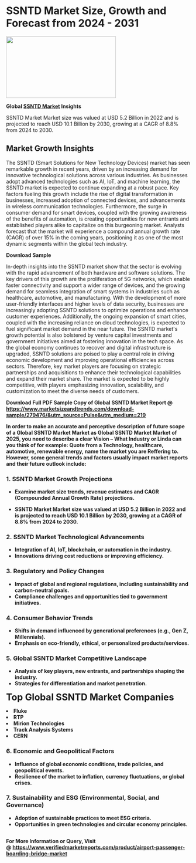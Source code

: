 <H1>SSNTD Market Size, Growth and Forecast from 2024 - 2031</H1><img class="aligncenter size-medium wp-image-584254" src="https://thirdeyenews.in/wp-content/uploads/2024/09/Global-Market-Research-300x168.jpeg" alt="" width="300" height="168" /><p><strong>Global&nbsp;<a href="https://www.marketsizeandtrends.com/download-sample/279476/&amp;utm_source=Pulse&amp;utm_medium=219">SSNTD Market</a> Insights</strong></p><p>SSNTD Market Market size was valued at USD 5.2 Billion in 2022 and is projected to reach USD 10.1 Billion by 2030, growing at a CAGR of 8.8% from 2024 to 2030.</p><p><h2>Market Growth Insights</h2> <p>The SSNTD (Smart Solutions for New Technology Devices) market has seen remarkable growth in recent years, driven by an increasing demand for innovative technological solutions across various industries. As businesses adopt advanced technologies such as AI, IoT, and machine learning, the SSNTD market is expected to continue expanding at a robust pace. Key factors fueling this growth include the rise of digital transformation in businesses, increased adoption of connected devices, and advancements in wireless communication technologies. Furthermore, the surge in consumer demand for smart devices, coupled with the growing awareness of the benefits of automation, is creating opportunities for new entrants and established players alike to capitalize on this burgeoning market. Analysts forecast that the market will experience a compound annual growth rate (CAGR) of over 15% in the coming years, positioning it as one of the most dynamic segments within the global tech industry.</p> <p><strong>Download Sample</strong></p> <p>In-depth insights into the SSNTD market show that the sector is evolving with the rapid advancement of both hardware and software solutions. The key drivers of this growth are the proliferation of 5G networks, which enable faster connectivity and support a wider range of devices, and the growing demand for seamless integration of smart systems in industries such as healthcare, automotive, and manufacturing. With the development of more user-friendly interfaces and higher levels of data security, businesses are increasingly adopting SSNTD solutions to optimize operations and enhance customer experiences. Additionally, the ongoing expansion of smart cities, coupled with the increasing reliance on cloud technologies, is expected to fuel significant market demand in the near future. The SSNTD market's growth potential is also bolstered by venture capital investments and government initiatives aimed at fostering innovation in the tech space. As the global economy continues to recover and digital infrastructure is upgraded, SSNTD solutions are poised to play a central role in driving economic development and improving operational efficiencies across sectors. Therefore, key market players are focusing on strategic partnerships and acquisitions to enhance their technological capabilities and expand their market share. The market is expected to be highly competitive, with players emphasizing innovation, scalability, and customization to meet the diverse needs of customers. <p><strong></p><p><span class=""><strong>Download Full PDF Sample Copy of Global SSNTD Market Report</strong> @ <a href="https://www.marketsizeandtrends.com/download-sample/279476/&amp;utm_source=Pulse&amp;utm_medium=219" target="_blank">https://www.marketsizeandtrends.com/download-sample/279476/&amp;utm_source=Pulse&amp;utm_medium=219</a></span></p><p>In order to make an accurate and perceptive description of future scope of a Global&nbsp;SSNTD Market Market as Global&nbsp;SSNTD Market Market of 2025, you need to describe a clear Vision &ndash; What Industry or Linda can you think of for example: Quote from a Technology, healthcare, automotive, renewable energy, name the market you are Reffering to. However, some general trends and factors usually impact market reports and their future outlook include:</p><h3>1.&nbsp;<strong>SSNTD Market Growth Projections</strong></h3><ul><li>Examine market size trends, revenue estimates and CAGR (Compounded Annual Growth Rate) projections.</li><li><p>SSNTD Market Market size was valued at USD 5.2 Billion in 2022 and is projected to reach USD 10.1 Billion by 2030, growing at a CAGR of 8.8% from 2024 to 2030.</p></li></ul><h3>2.&nbsp;<strong>SSNTD Market Technological Advancements</strong></h3><ul><li>Integration of AI, IoT, blockchain, or automation in the industry.</li><li>Innovations driving cost reductions or improving efficiency.</li></ul><h3>3.&nbsp;<strong>Regulatory and Policy Changes</strong></h3><ul><li>Impact of global and regional regulations, including sustainability and carbon-neutral goals.</li><li>Compliance challenges and opportunities tied to government initiatives.</li></ul><h3>4.&nbsp;<strong>Consumer Behavior Trends</strong></h3><ul><li>Shifts in demand influenced by generational preferences (e.g., Gen Z, Millennials).</li><li>Emphasis on eco-friendly, ethical, or personalized products/services.</li></ul><h3>5.&nbsp;<strong>Global SSNTD Market Competitive Landscape</strong></h3><ul><li>Analysis of key players, new entrants, and partnerships shaping the industry.</li><li>Strategies for differentiation and market penetration.</li></ul><p data-pm-slice="1 1 []"><span style="color: inherit; font-family: inherit; font-size: 25px;">Top Global SSNTD Market Companies</span></p><div class="" data-test-id=""><p><li>Fluke</li><li> RTP</li><li> Mirion Technologies</li><li> Track Analysis Systems</li><li> CERN</li></p></div><h3>6.&nbsp;<strong>Economic and Geopolitical Factors</strong></h3><ul><li>Influence of global economic conditions, trade policies, and geopolitical events.</li><li>Resilience of the market to inflation, currency fluctuations, or global crises.</li></ul><h3>7.&nbsp;<strong>Sustainability and ESG (Environmental, Social, and Governance)</strong></h3><ul><li>Adoption of sustainable practices to meet ESG criteria.</li><li>Opportunities in green technologies and circular economy principles.</li></ul><h2><strong style="font-size: 14px;">For More Information or Query, Visit @&nbsp;</strong><a style="background-color: #ffffff; font-size: 14px;" href="https://www.marketsizeandtrends.com/report/ssntd-market/" target="_blank">https://www.verifiedmarketreports.com/product/airport-passenger-boarding-bridge-market</a></h2>
